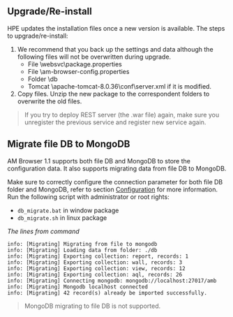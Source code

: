 ## Upgrade/Re-install

HPE updates the installation files once a new version is available. The steps to upgrade/re-install:

1. We recommend that you back up the settings and data although the following files will not be overwritten during upgrade.
    - File <am-browser-rest>\websvc\package.properties
    - File <am-browser>\am-browser-config.properties
    - Folder <am-browser>\db
    - Tomcat <am-browser-rest>\apache-tomcat-8.0.36\conf\server.xml if it is modified.
1. Copy files. Unzip the new package to the correspondent folders to overwrite the old files.

> If you try to deploy REST server (the .war file) again, make sure you unregister the previous service and register new service again.

## Migrate file DB to MongoDB

AM Browser 1.1 supports both file DB and MongoDB to store the configuration data. It also supports migrating data from file DB to MongoDB.

Make sure to correctly configure the connection parameter for both file DB folder and MongoDB, refer to section [Configuration](configuration/#database-configuration) for more information. Run the following script with administrator or root rights:

- `db_migrate.bat` in window package
- `db_migrate.sh` in linux package

*The lines from command*
```
info: [Migrating] Migrating from file to mongodb
info: [Migrating] Loading data from folder: ./db
info: [Migrating] Exporting collection: report, records: 1
info: [Migrating] Exporting collection: wall, records: 3
info: [Migrating] Exporting collection: view, records: 12
info: [Migrating] Exporting collection: aql, records: 26
info: [Migrating] Connecting mongodb: mongodb://localhost:27017/amb
info: [Migrating] Mongodb localhost connected
info: [Migrating] 42 record(s) already be imported successfully.
```

> MongoDB migrating to file DB is not supported.
